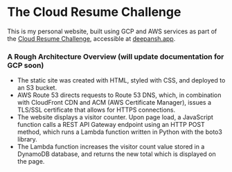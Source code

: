 # The Cloud Resume Challenge

This is my personal website, built using GCP and AWS services as part of the [Cloud Resume Challenge](https://cloudresumechallenge.dev/docs/the-challenge/aws/), accessible at [deepansh.app](https://deepansh.app/).

<!-- ![image](./resume-diagram.png) -->

### A Rough Architecture Overview (will update documentation for GCP soon)
<ul>
<li>The static site was created with HTML, styled with CSS, and deployed to an S3 bucket.</li>
<li>AWS Route 53 directs requests to Route 53 DNS, which, in combination with CloudFront CDN and ACM (AWS Certificate Manager), issues a TLS/SSL certificate that allows for HTTPS connections.</li>
<li>The website displays a visitor counter. Upon page load, a JavaScript function calls a REST API Gateway endpoint using an HTTP POST method, which runs a Lambda function written in Python with the boto3 library.</li>
<li>The Lambda function increases the visitor count value stored in a DynamoDB database, and returns the new total which is displayed on the page.</li>
<!-- <li>Upon pushing changes to the main branch, GitHub Actions will automatically deploy infrastructure with Terraform, sync the updated files with S3, and invalidate the CloudFront cache (CI/CD).</li> -->
</ul>